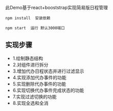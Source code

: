 此Demo基于react+booststrap实现简易版日程管理

```
npm install  安装依赖
```

```
npm start  运行 默认3000端口
```


## 实现步骤
- 1.绘制静态结构
- 2.对组件进行拆分
- 3.增加代办日程状态并进行过滤显示
- 4.实现添加代办事件的功能
- 5.实现删除代办事件的功能
- 6.实现切换代办事件完成状态的功能
- 7.实现过滤切换的功能
- 8.实现全选和全消

